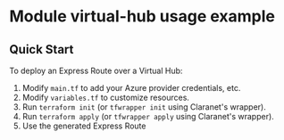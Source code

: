 # Module virtual-hub usage example

## Quick Start

To deploy an Express Route over a Virtual Hub:

1. Modify `main.tf` to add your Azure provider credentials, etc.
2. Modify `variables.tf` to customize resources.
3. Run `terraform init` (or `tfwrapper init` using Claranet's wrapper).
4. Run `terraform apply` (or `tfwrapper apply` using Claranet's wrapper).
5. Use the generated Express Route
